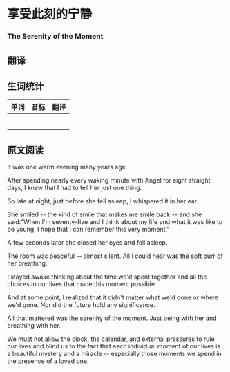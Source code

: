 # 享受此刻的宁静
### The Serenity of the Moment

## 翻译

## 生词统计
| 单词 | 音标 | 翻译 |
|-|-|-|
|  |  |  |
|  |  |  |
|  |  |  |
|  |  |  |
|  |  |  |
|  |  |  |

## 原文阅读
It was one warm evening many years age.

After spending nearly every waking minute with Angel for eight straight days, I knew that I had to tell her just one thing.

So late at night, just before she fell asleep, I whispered it in her ear.

She smiled -- the kind of smile that makes me smile back -- and she said:"When I'm seventy-five and I think about my life and what it was like to be young, I hope that I can remember this very moment."

A few seconds later she closed her eyes and fell asleep.

The room was peaceful -- almost silent. All I could hear was the soft purr of her breathing.

I stayed awake thinking about the time we'd spent together and all the choices in our lives that made this moment possible.

And at some point, I realized that it didn't matter what we'd done or where we'd gone. Nor did the future hold any significance.

All that mattered was the serenity of the moment. Just being with her and breathing with her.

We must not allow the clock, the calendar, and external pressures to rule our lives and blind us to the fact that each individual moment of our lives is a beautiful mystery and a miracle -- especially those moments we spend in the presence of a loved one.

<src-rtyAudio :src="'https://rtyxmd.gitee.io/rtyresources2019/2019-October/The%20Serenity%20of%20the%20Moment.mp3'"></src-rtyAudio>
